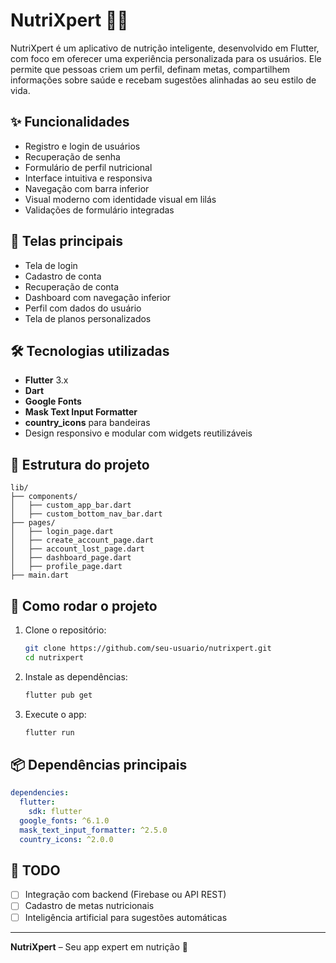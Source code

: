 
# NutriXpert 🥗📱

NutriXpert é um aplicativo de nutrição inteligente, desenvolvido em Flutter, com foco em oferecer uma experiência personalizada para os usuários. Ele permite que pessoas criem um perfil, definam metas, compartilhem informações sobre saúde e recebam sugestões alinhadas ao seu estilo de vida.

## ✨ Funcionalidades

- Registro e login de usuários
- Recuperação de senha
- Formulário de perfil nutricional
- Interface intuitiva e responsiva
- Navegação com barra inferior
- Visual moderno com identidade visual em lilás
- Validações de formulário integradas

## 📱 Telas principais

- Tela de login
- Cadastro de conta
- Recuperação de conta
- Dashboard com navegação inferior
- Perfil com dados do usuário
- Tela de planos personalizados

## 🛠️ Tecnologias utilizadas

- **Flutter** 3.x
- **Dart**
- **Google Fonts**
- **Mask Text Input Formatter**
- **country_icons** para bandeiras
- Design responsivo e modular com widgets reutilizáveis

## 📂 Estrutura do projeto

```
lib/
├── components/
│   ├── custom_app_bar.dart
│   ├── custom_bottom_nav_bar.dart
├── pages/
│   ├── login_page.dart
│   ├── create_account_page.dart
│   ├── account_lost_page.dart
│   ├── dashboard_page.dart
│   ├── profile_page.dart
├── main.dart
```

## 🚀 Como rodar o projeto

1. Clone o repositório:
   ```bash
   git clone https://github.com/seu-usuario/nutrixpert.git
   cd nutrixpert
   ```

2. Instale as dependências:
   ```bash
   flutter pub get
   ```

3. Execute o app:
   ```bash
   flutter run
   ```

## 📦 Dependências principais

```yaml
dependencies:
  flutter:
    sdk: flutter
  google_fonts: ^6.1.0
  mask_text_input_formatter: ^2.5.0
  country_icons: ^2.0.0
```

## 📌 TODO

- [ ] Integração com backend (Firebase ou API REST)
- [ ] Cadastro de metas nutricionais
- [ ] Inteligência artificial para sugestões automáticas

---

**NutriXpert** – Seu app expert em nutrição 💜
